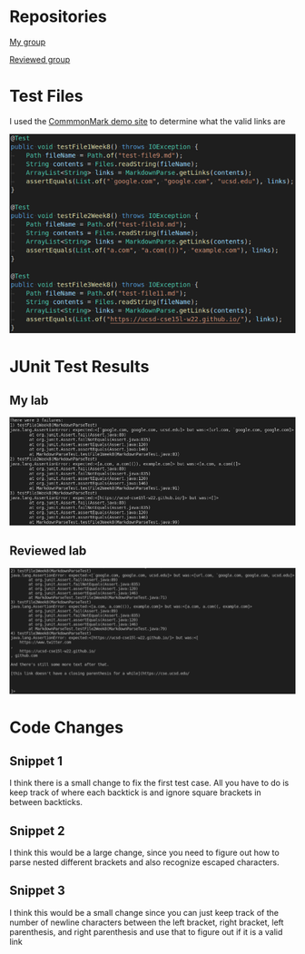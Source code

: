 # Repositories

[My group](https://github.com/austin-li/CSE15L-TheLunaMoths)

[Reviewed group](https://github.com/yaz067/markdown-parse)

# Test Files

I used the [CommmonMark demo site](https://spec.commonmark.org/dingus/) to determine what the valid links are

![tests](screenshots/lab_report_4/tests.png)

# JUnit Test Results

## My lab

![mp1junit](screenshots/lab_report_4/mp1junit.png)

## Reviewed lab

![mp2junit](screenshots/lab_report_4/mp2junit.png)

# Code Changes

## Snippet 1

I think there is a small change to fix the first test case. All you have to do is keep track of where each backtick is and ignore square brackets in between backticks.

## Snippet 2

I think this would be a large change, since you need to figure out how to parse nested different brackets and also recognize escaped characters.

## Snippet 3

I think this would be a small change since you can just keep track of the number of newline characters between the left bracket, right bracket, left parenthesis, and right parenthesis and use that to figure out if it is a valid link
